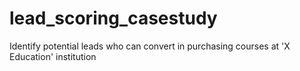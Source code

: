 # lead_scoring_casestudy
Identify potential leads who can convert in purchasing courses at 'X Education' institution

